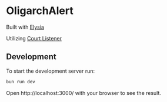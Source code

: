 # OligarchAlert

Built with [Elysia](https://elysiajs.com/)

Utilizing [Court Listener](https://www.courtlistener.com/help/api/rest/v4)

## Development
To start the development server run:
```bash
bun run dev
```

Open http://localhost:3000/ with your browser to see the result.